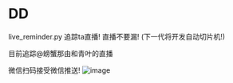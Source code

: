 # DD

live_reminder.py 追踪ta直播! 直播不要漏! (下一代将开发自动切片机!)

目前追踪@螃蟹那由和青叶的直播

微信扫码接受微信推送!
![image](https://user-images.githubusercontent.com/70561268/151774369-b7215bc7-ecbb-4adf-845d-795a7fc94946.png)
